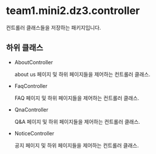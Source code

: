 # team1.mini2.dz3.controller

컨트롤러 클래스들을 저장하는 패키지입니다.

## 하위 클래스

- AboutController
    
    about us 페이지 및 하위 페이지들을 제어하는 컨트롤러 클래스.
    
- FaqController

    FAQ 페이지 및 하위 페이지들을 제어하는 컨트롤러 클래스.
    
- QnaController
    
    Q&A 페이지 및 하위 페이지들을 제어하는 컨트롤러 클래스.
    
- NoticeController

    공지 페이지 및 하위 페이지들을 제어하는 컨트롤러 클래스.